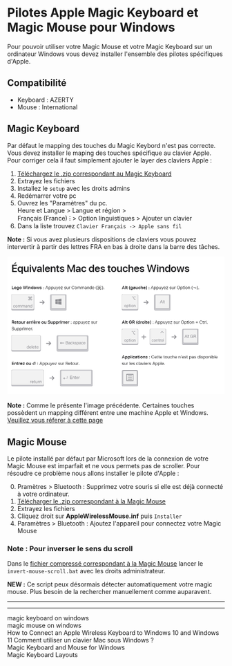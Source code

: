# Pilotes Apple Magic Keyboard et Magic Mouse pour Windows
Pour pouvoir utiliser votre Magic Mouse et votre Magic Keyboard sur un ordinateur Windows vous devez installer l'ensemble des pilotes spécifiques d'Apple.

## Compatibilité
- Keyboard : AZERTY
- Mouse : International

## Magic Keyboard
Par défaut le mapping des touches du Magic Keybord n'est pas correcte. Vous devez installer le maping des touches spécifique au clavier Apple.  
Pour corriger cela il faut simplement ajouter le layer des claviers Apple :
1. [Téléchargez le .zip correspondant au Magic Keyboard](Clavier-AppleFr-sansfil-Windows-v2.zip)
2. Extrayez les fichiers
3. Installez le `setup` avec les droits admins
4. Redémarrer votre pc
5. Ouvrez les "Paramètres" du pc.  
Heure et Langue > Langue et région >  
Français (France) ⁝ > Option linguistiques > Ajouter un clavier
6. Dans la liste trouvez `Clavier Français -> Apple sans fil`

**Note :** Si vous avez plusieurs dispositions de claviers vous pouvez intervertir à partir des lettres FRA en bas à droite dans la barre des tâches.

![](./forReadMe/equivalence_fr.png)

**Note :** Comme le présente l'image précédente. Certaines touches possèdent un mapping différent entre une machine Apple et Windows. [Veuillez vous réferer à cette page](https://support.apple.com/en-us/102221)

## Magic Mouse
Le pilote installé par défaut par Microsoft lors de la connexion de votre Magic Mouse est imparfait et ne vous permets pas de scroller. Pour résoudre ce problème nous allons installer le pilote d'Apple :

0. Pramètres > Bluetooth : Supprimez votre souris si elle est déjà connecté à votre ordinateur.
1. [Télécharger le .zip correspondant à la Magic Mouse](AppleWirelessMouse.zip)
2. Extrayez les fichiers
3. Cliquez droit sur **AppleWirelessMouse.inf** puis `Installer`
4. Paramètres > Bluetooth : Ajoutez l'appareil pour connectez votre Magic Mouse

### Note : Pour inverser le sens du scroll
Dans le [fichier compressé correspondant à la Magic Mouse](AppleWirelessMouse.zip) lancer le `invert-mouse-scroll.bat` avec les droits administrateur.  

**NEW :** Ce script peux désormais détecter automatiquement votre magic mouse. Plus besoin de la rechercher manuellement comme auparavent.

---







---
magic keyboard on windows  
magic mouse on windows  
How to Connect an Apple Wireless Keyboard to Windows 10 and Windows 11
Comment utiliser un clavier Mac sous Windows ?  
Magic Keyboard and Mouse for Windows  
Magic Keyboard Layouts
